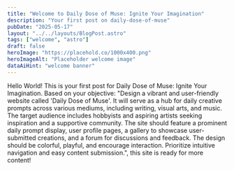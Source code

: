 ```yaml
---
title: "Welcome to Daily Dose of Muse: Ignite Your Imagination"
description: "Your first post on daily-dose-of-muse"
pubDate: "2025-05-17"
layout: "../../layouts/BlogPost.astro"
tags: ["welcome", "astro"]
draft: false
heroImage: "https://placehold.co/1000x400.png"
heroImageAlt: "Placeholder welcome image"
dataAiHint: "welcome banner"
---
```


Hello World! This is your first post for Daily Dose of Muse: Ignite Your Imagination.
Based on your objective: "Design a vibrant and user-friendly website called 'Daily Dose of Muse'. It will serve as a hub for daily creative prompts across various mediums, including writing, visual arts, and music. The target audience includes hobbyists and aspiring artists seeking inspiration and a supportive community. The site should feature a prominent daily prompt display, user profile pages, a gallery to showcase user-submitted creations, and a forum for discussions and feedback. The design should be colorful, playful, and encourage interaction. Prioritize intuitive navigation and easy content submission.", this site is ready for more content!
